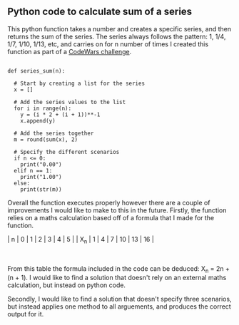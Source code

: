 ## Python code to calculate sum of a series

This python function takes a number and creates a specific series, and then returns the sum of the series. The series always follows the pattern: 1, 1/4, 1/7, 1/10, 1/13, etc, and carries on for n number of times I created this function as part of a [CodeWars challenge](https://www.codewars.com/kata/555eded1ad94b00403000071).


~~~

def series_sum(n):
  
  # Start by creating a list for the series
  x = []
  
  # Add the series values to the list
  for i in range(n):
    y = (i * 2 + (i + 1))**-1
    x.append(y)
  
  # Add the series together
  m = round(sum(x), 2)
  
  # Specify the different scenarios
  if n <= 0:
    print("0.00")
  elif n == 1:
    print("1.00")
  else:
    print(str(m))

~~~




Overall the function executes properly however there are a couple of improvements I would like to make to this in the future. Firstly, the function relies on a maths calculation based off of a formula that I made for the function. 
&nbsp;

|  n  |  0  |  1  |  2  |  3  |  4  |  5  |
|  X<sub>n</sub>  |  1  |  4  |  7  |  10  |  13  |  16  |

&nbsp;

From this table the formula included in the code can be deduced: X<sub>n</sub> = 2n + (n + 1). I would like to find a solution that doesn't rely on an external maths calculation, but instead on python code.  

Secondly, I would like to find a solution that doesn't specify three scenarios, but instead applies one method to all arguements, and produces the correct output for it. 


